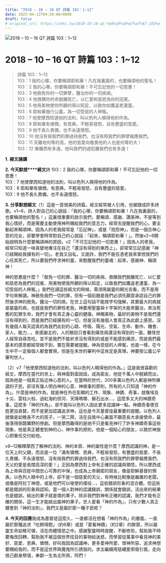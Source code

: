```yaml
---
title: "2018 – 10 – 16 QT 詩篇 103：1~12"
date: 2025-04-12T04:34:06+0800
draft: false
# original_url: https://cmtc.tw/2018-10-16-qt-%e8%a9%a9%e7%af%87-103%ef%bc%9a112
---
```


![2018 – 10 – 16 QT 詩篇 103：1~12](/images/qt.jpg   "2018 – 10 – 16 QT 詩篇 103：1~12")

# 2018 – 10 – 16 QT 詩篇 103：1~12

> 詩篇 103：1~12  
> 103：1 我的心哪，你要稱頌耶和華！凡在我裏面的，也要稱頌他的聖名！  
> 103：2 我的心哪，你要稱頌耶和華！不可忘記他的一切恩惠！  
> 103：3 他赦免你的一切罪孽，醫治你的一切疾病。  
> 103：4 他救贖你的命脫離死亡，以仁愛和慈悲為你的冠冕。  
> 103：5 他用美物使你所願的得以知足，以致你如鷹返老還童。  
> 103：6 耶和華施行公義，為一切受屈的人伸冤。  
> 103：7 他使摩西知道他的法則，叫以色列人曉得他的作為。  
> 103：8 耶和華有憐憫，有恩典，不輕易發怒，且有豐盛的慈愛。  
> 103：9 他不長久責備，也不永遠懷怒。  
> 103：10 他沒有按我們的罪過待我們，也沒有照我們的罪孽報應我們。  
> 103：11 天離地何等的高，他的慈愛向敬畏他的人也是何等的大！  
> 103：12 東離西有多遠，他叫我們的過犯離我們也有多遠！

**1.** **經文誦讀**

**2. 今天默想****經文**詩 103：2 我的心哪，你要稱頌耶和華！不可忘記他的一切恩惠！  
103：7 他使摩西知道他的法則，叫以色列人曉得他的作為。  
103：8 耶和華有憐憫，有恩典，不輕易發怒，且有豐盛的慈愛。  
103：9 他不長久責備，也不永遠懷怒。

**3. 分享默想經文**（1）這是一首很美的詩篇，經文經常被人引用，也被譜成許多詩歌。v1~6，詩人對自己的心說話：「我的心哪，你要稱頌耶和華！凡在我裏面的，也要稱頌他的聖名！」這裏很重要的啟示我們，要稱頌、感謝、讚美神，不是等到我心情好，而是需要主動使用神所賜給我們的意志力，經常去提醒我們的心，要主動起來稱頌神。因為人的老我經常是「忘記神」，或是「抱怨神」，但是一個合神心意的兒女，卻要學會時常對自己的心說話：「起來，稱頌耶和華！」。然後v2~6開始說明為什麼要稱頌神的原因，v2「不可忘記他的一切恩惠！」因為人的老我，經常只知道一味貪婪地專注在自己「還沒有得到的東西上」，卻常常忘記感謝「神已經賜給我擁有的一切」。老我又自私，又詭詐，我們不能任憑老我來掌控我們的心任其死亡，所以要我們呼求神的靈，來甦醒我們的靈魂：起來，感謝神、稱頌神！

神的恩惠是什麼？「赦免一切的罪、醫治一切的疾病、救贖我們脫離死亡、以仁愛和慈悲為我們的冠冕、用美物使我所願的得以知足，以致我們如鷹返老還童、為一切受屈的人伸冤。」我們在讀這些經文的時候，需須用屬靈的眼光去看，而不是用字句來解讀。神赦免我們一切的罪，但有一個前題是我們必須先願意承認自己的罪然後求神的赦免。醫治一切的病，在世上這句話不能按字句強解，其實最大的病就是屬靈的病，也就是我們的罪性老我，神要用聖靈與十字架的大能來醫治，來治死舊的犯罪生命，我們才會有真正身心靈的健康。神賜美物，最好的美物不是我們還沒有得到的，而是我們已經擁有的一切，但是沒有幾個人會真正為此獻上感恩。沒有幾個人每天認真的為我們此刻的心跳、呼吸、陽光、空氣、生命、動作、機會、家人、能力…，來感謝主的，人的眼目只會看到痛苦與還沒有得到的一面，難怪世人經常自尋苦吃。並不是我們不能祈求沒有得到的或是不能感到痛苦，而是我們最基本的感恩都經常做不到，實在需要被提醒。神為受屈的人伸冤，也是一樣，在今生中不一定每個人都會實現，但是在末世的審判中這肯定是真理，神要按公義公平審判世人。

（2）v7「他使摩西知道他的法則，叫以色列人曉得他的作為。」這是我很喜歡的經文，摩西在當代的世上，與神面對面說話，成為密友，他從千萬人中脫穎而出，因為他是一個真正貼近神心意的人。在當時的世代，200多萬以色列人都是神所揀選的子民，卻沒有幾人明白神的心意、神做事的原則，所有的人只知道「神的作為」。什麼是神的作為，就是神在外在彰顯的工作、現象、神蹟、奇事，就像埃及十災、雲柱火柱、過紅海約但河、天降嗎哪、磐石出水…，這麼多又大的神蹟奇事，這麼多「神的作為」，卻不能叫以色列人因此更多認識神一點。神蹟奇事使百姓更加貪婪，而不是更加認識追求神，這也是今天基督徒最重要的提醒。以色列人就像是幼稚長不大的孩子，一哭二鬧，活在自我中心裏面不願意長大承接使命，最後落得倒斃曠野的慘劇。但是摩西難得的是祂不只是看見神行了許多神蹟奇事這些現象，他是真正體會到神的心，神作事的原則，他是一個貼心的朋友，以致於神放心把重任交付給他。

v8~12解釋摩西了解神的法則、神的本質、神的屬性是什麼？摩西認識的神，是一位天上的父親，而且是一位「滿有憐憫、恩典，不輕易發怒，有豐盛的慈愛、不長久責備、不永遠懷怒、沒有按我們的罪過待我們，也沒有照我們的罪孽報應我們、天父的愛是長闊高深的愛！」正因為摩西對上帝有正確的認識與領悟，所以摩西成為上帝與百姓中間忠心可靠的中保，也成為上帝親密的朋友，像是耶穌基督的預表。以色列人眼中的上帝，卻不是一個慈愛的天父，有時候比較像是嚴厲的老闆，或像是阿拉丁神燈，或是他們可以唆使的僕役…，這些錯誤形象的混合體。但這些都是錯誤的形象與認知。當一個人對神的認識錯誤，關係就會錯誤，活出來的結果也是錯誤，結出的果子就是壞的果子。除非我們對神有正確的認識，我們才能有正確的關係，這一生才能結出屬神的果子。世人愛看「神的作為」，只有少數人真正體會到「神的法則」，我們又是屬於那一種子民呢？

**4. 今天的回應**我成為基督徒這麼久，一直都活在想看「神的作為」的層面，一直屬於那種追求「吃餅得飽」（約6章）或是「愛看神蹟」（約2章）的群眾，所以屬靈生命幼稚可憐，活在肉體情慾之中。感謝聖靈時時提醒，不斷修剪，幫助我不時要悔改回轉，幫助我不被這個世界炫目的事物給迷惑，而學習從萬事中看見神的美好、慈愛、恩典、憐憫，好叫我因為認識神，更多愛神所愛、恨神所惡，追求神想要賜給我的，而不是這世界與魔鬼所引誘我的。求主繼續用慈繩愛索吸引我，走向捨己獻身祭壇，奉獻一生為主所用，阿們！